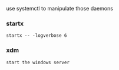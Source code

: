 use systemctl to manipulate those daemons
### startx

    startx -- -logverbose 6

### xdm

    start the windows server
